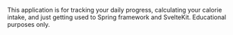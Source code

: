 This application is for tracking your daily progress, calculating your calorie intake, and just getting used to Spring framework and SvelteKit. 
Educational purposes only.
